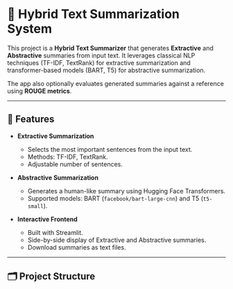 # 📝 Hybrid Text Summarization System

This project is a **Hybrid Text Summarizer** that generates **Extractive** and **Abstractive** summaries from input text. It leverages classical NLP techniques (TF-IDF, TextRank) for extractive summarization and transformer-based models (BART, T5) for abstractive summarization.

The app also optionally evaluates generated summaries against a reference using **ROUGE metrics**.

---

## 🌟 Features

- **Extractive Summarization**
  - Selects the most important sentences from the input text.
  - Methods: TF-IDF, TextRank.
  - Adjustable number of sentences.

- **Abstractive Summarization**
  - Generates a human-like summary using Hugging Face Transformers.
  - Supported models: BART (`facebook/bart-large-cnn`) and T5 (`t5-small`).


- **Interactive Frontend**
  - Built with Streamlit.
  - Side-by-side display of Extractive and Abstractive summaries.
  - Download summaries as text files.

---

## 🗂 Project Structure

